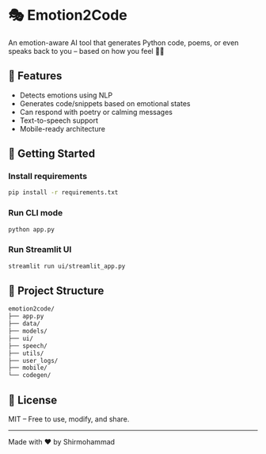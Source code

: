 # 🎭 Emotion2Code

An emotion-aware AI tool that generates Python code, poems, or even speaks back to you – based on how you feel 💬✨

## 🔧 Features
- Detects emotions using NLP
- Generates code/snippets based on emotional states
- Can respond with poetry or calming messages
- Text-to-speech support
- Mobile-ready architecture

## 🚀 Getting Started

### Install requirements
```bash
pip install -r requirements.txt
```

### Run CLI mode
```bash
python app.py
```

### Run Streamlit UI
```bash
streamlit run ui/streamlit_app.py
```

## 📁 Project Structure
```bash
emotion2code/
├── app.py
├── data/
├── models/
├── ui/
├── speech/
├── utils/
├── user_logs/
├── mobile/
└── codegen/
```

## 📜 License
MIT – Free to use, modify, and share.

---

Made with ❤️ by Shirmohammad

